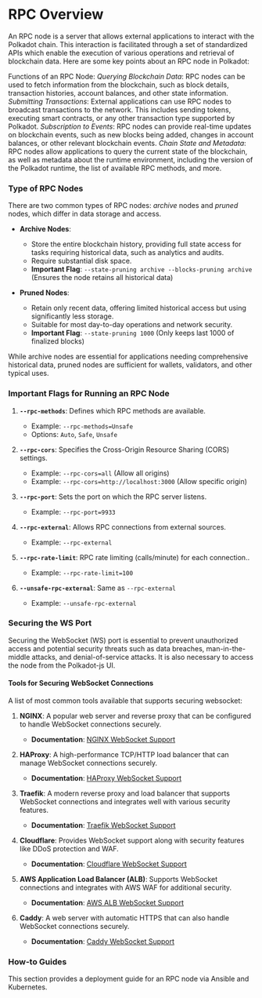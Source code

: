 # RPC Overview

An RPC node is a server that allows external applications to interact with the Polkadot chain. This interaction is facilitated through a set of standardized APIs which enable the execution of various operations and retrieval of blockchain data. Here are some key points about an RPC node in Polkadot:

Functions of an RPC Node:
*Querying Blockchain Data*: RPC nodes can be used to fetch information from the blockchain, such as block details, transaction histories, account balances, and other state information.
*Submitting Transactions*: External applications can use RPC nodes to broadcast transactions to the network. This includes sending tokens, executing smart contracts, or any other transaction type supported by Polkadot.
*Subscription to Events*: RPC nodes can provide real-time updates on blockchain events, such as new blocks being added, changes in account balances, or other relevant blockchain events.
*Chain State and Metadata*: RPC nodes allow applications to query the current state of the blockchain, as well as metadata about the runtime environment, including the version of the Polkadot runtime, the list of available RPC methods, and more.

### Type of RPC Nodes

There are two common types of RPC nodes: *archive* nodes and *pruned* nodes, which differ in data storage and access.

- **Archive Nodes**:
  - Store the entire blockchain history, providing full state access for tasks requiring historical data, such as analytics and audits.
  - Require substantial disk space.
  - **Important Flag**: `--state-pruning archive --blocks-pruning archive` (Ensures the node retains all historical data)

- **Pruned Nodes**:
  - Retain only recent data, offering limited historical access but using significantly less storage.
  - Suitable for most day-to-day operations and network security.
  - **Important Flag**: `--state-pruning 1000` (Only keeps last 1000 of finalized blocks)


While archive nodes are essential for applications needing comprehensive historical data, pruned nodes are sufficient for wallets, validators, and other typical uses.


### Important Flags for Running an RPC Node

1. **`--rpc-methods`**: Defines which RPC methods are available.
   - Example: `--rpc-methods=Unsafe`
   - Options: `Auto`, `Safe`, `Unsafe`

2. **`--rpc-cors`**: Specifies the Cross-Origin Resource Sharing (CORS) settings.
   - Example: `--rpc-cors=all` (Allow all origins)
   - Example: `--rpc-cors=http://localhost:3000` (Allow specific origin)

3. **`--rpc-port`**: Sets the port on which the RPC server listens.
   - Example: `--rpc-port=9933`

4. **`--rpc-external`**: Allows RPC connections from external sources.
   - Example: `--rpc-external`

5. **`--rpc-rate-limit`**: RPC rate limiting (calls/minute) for each connection..
   - Example: `--rpc-rate-limit=100`

6. **`--unsafe-rpc-external`**: Same as `--rpc-external`
   - Example: `--unsafe-rpc-external`


### Securing the WS Port

Securing the WebSocket (WS) port is essential to prevent unauthorized access and potential security threats such as data breaches, man-in-the-middle attacks, and denial-of-service attacks. It is also necessary to access the node from the Polkadot-js UI.

#### Tools for Securing WebSocket Connections

A list of most common tools available that supports securing websocket:

1. **NGINX**: A popular web server and reverse proxy that can be configured to handle WebSocket connections securely.
   - **Documentation**: [NGINX WebSocket Support](https://docs.nginx.com/nginx/admin-guide/web-server/reverse-proxy/)

2. **HAProxy**: A high-performance TCP/HTTP load balancer that can manage WebSocket connections securely.
   - **Documentation**: [HAProxy WebSocket Support](http://www.haproxy.org/#docs)

3. **Traefik**: A modern reverse proxy and load balancer that supports WebSocket connections and integrates well with various security features.
   - **Documentation**: [Traefik WebSocket Support](https://doc.traefik.io/traefik/routing/overview/)

4. **Cloudflare**: Provides WebSocket support along with security features like DDoS protection and WAF.
   - **Documentation**: [Cloudflare WebSocket Support](https://developers.cloudflare.com/network/websockets/)

5. **AWS Application Load Balancer (ALB)**: Supports WebSocket connections and integrates with AWS WAF for additional security.
   - **Documentation**: [AWS ALB WebSocket Support](https://docs.aws.amazon.com/elasticloadbalancing/latest/application/introduction.html)

6. **Caddy**: A web server with automatic HTTPS that can also handle WebSocket connections securely.
   - **Documentation**: [Caddy WebSocket Support](https://caddyserver.com/docs/v2-upgrade#proxy)

### How-to Guides

This section provides a deployment guide for an RPC node via Ansible and Kubernetes.
